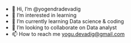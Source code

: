 - 👋 Hi, I’m @yogendradevadig
- 👀 I’m interested in learning
- 🌱 I’m currently learning Data science & coding
- 💞️ I’m looking to collaborate on Data analyst
- 📫 How to reach me yogu.devadig@gmail.com

<!---
yogendradevadig/yogendradevadig is a ✨ special ✨ repository because its `README.md` (this file) appears on your GitHub profile.
You can click the Preview link to take a look at your changes.
--->
